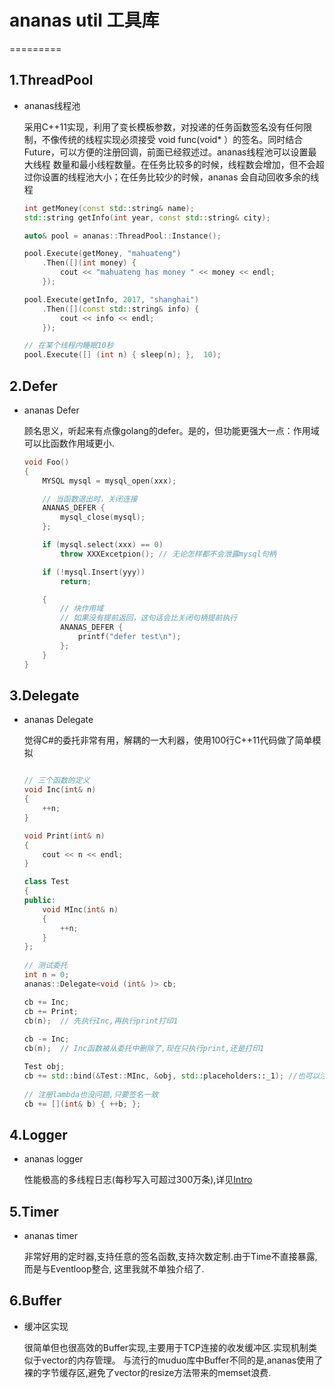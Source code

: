 # ananas util 工具库

=========

## 1.ThreadPool
* ananas线程池

  采用C++11实现，利用了变长模板参数，对投递的任务函数签名没有任何限制，不像传统的线程实现必须接受
  void func(void\* ）的签名。同时结合Future，可以方便的注册回调，前面已经叙述过。ananas线程池可以设置最大线程
  数量和最小线程数量。在任务比较多的时候，线程数会增加，但不会超过你设置的线程池大小；在任务比较少的时候，ananas
  会自动回收多余的线程

  ```cpp
  int getMoney(const std::string& name);
  std::string getInfo(int year, const std::string& city);

  auto& pool = ananas::ThreadPool::Instance();

  pool.Execute(getMoney, "mahuateng")
      .Then([](int money) {
          cout << "mahuateng has money " << money << endl;
      });

  pool.Execute(getInfo, 2017, "shanghai")
      .Then([](const std::string& info) {
          cout << info << endl;
      });

  // 在某个线程内睡眠10秒
  pool.Execute([] (int n) { sleep(n); },  10);
  ```

## 2.Defer
* ananas Defer

  顾名思义，听起来有点像golang的defer。是的，但功能更强大一点：作用域可以比函数作用域更小.

  ```cpp
  void Foo() 
  {
      MYSQL mysql = mysql_open(xxx);

      // 当函数退出时，关闭连接
      ANANAS_DEFER {
          mysql_close(mysql);
      };

      if (mysql.select(xxx) == 0)
          throw XXXExcetpion(); // 无论怎样都不会泄露mysql句柄

      if (!mysql.Insert(yyy))
          return;

      {
          // 块作用域
          // 如果没有提前返回，这句话会比关闭句柄提前执行
          ANANAS_DEFER {
              printf("defer test\n");
          };
      }
  }
  ```

## 3.Delegate
* ananas Delegate

  觉得C#的委托非常有用，解耦的一大利器，使用100行C++11代码做了简单模拟

  ```cpp

  // 三个函数的定义
  void Inc(int& n)
  {
      ++n;
  }

  void Print(int& n)
  {
      cout << n << endl;
  }

  class Test
  {
  public:
      void MInc(int& n)
      {
          ++n;
      }
  };
    
  // 测试委托
  int n = 0;
  ananas::Delegate<void (int& )> cb;

  cb += Inc;
  cb += Print;
  cb(n);  // 先执行Inc,再执行print打印1
    
  cb -= Inc;
  cb(n);  // Inc函数被从委托中删除了,现在只执行print,还是打印1

  Test obj;
  cb += std::bind(&Test::MInc, &obj, std::placeholders::_1); //也可以注册成员函数
    
  // 注册lambda也没问题,只要签名一致
  cb += [](int& b) { ++b; };
  ```

## 4.Logger
* ananas logger

  性能极高的多线程日志(每秒写入可超过300万条),详见[Intro](log/README.md)

## 5.Timer
* ananas timer

  非常好用的定时器,支持任意的签名函数,支持次数定制.由于Time不直接暴露,而是与Eventloop整合,
  这里我就不单独介绍了.

## 6.Buffer
* 缓冲区实现

  很简单但也很高效的Buffer实现,主要用于TCP连接的收发缓冲区.实现机制类似于vector的内存管理。
  与流行的muduo库中Buffer不同的是,ananas使用了裸的字节缓存区,避免了vector<char>的resize方法带来的memset浪费.
